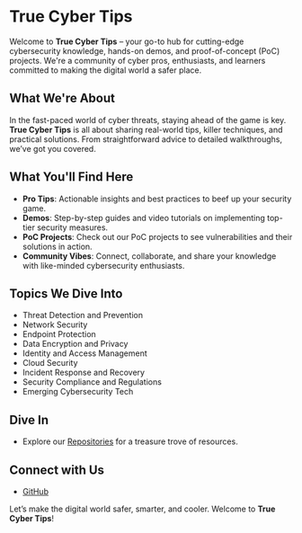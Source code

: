 <!--

# True Cyber Tips

Welcome to **True Cyber Tips**, a collaborative community dedicated to sharing practical cybersecurity tips, demonstrations, and proof-of-concept (PoC) projects. Our goal is to empower individuals and organizations with the knowledge and tools needed to protect themselves in the digital world.

## About Us

In an ever-evolving cyber landscape, staying informed and prepared is crucial. **True Cyber Tips** is a community-driven initiative where cybersecurity professionals, enthusiasts, and learners come together to share real-world advice, techniques, and solutions. We focus on providing actionable tips and detailed demonstrations to help you enhance your cybersecurity posture.

## What We Offer

- **Cybersecurity Tips**: Practical advice and best practices to safeguard your digital assets.
- **Demonstrations**: Step-by-step guides and video tutorials on implementing security measures.
- **Proof-of-Concept Projects (PoCs)**: Explore PoC projects that showcase vulnerabilities and their mitigations.
- **Community Collaboration**: Engage with other members, contribute to discussions, and share your expertise.

## Topics We Cover

- Threat Detection and Prevention
- Network Security
- Endpoint Protection
- Data Encryption and Privacy
- Identity and Access Management
- Cloud Security
- Incident Response and Recovery
- Security Compliance and Regulations
- Emerging Technologies in Cybersecurity

## Get Started

- Explore our [Repositories](https://github.com/TrueCyberTips) to find valuable resources.

## Connect With Us

- [GitHub](https://github.com/TrueCyberTips)

- [Twitter](https://twitter.com/TrueCyberTips)
- [LinkedIn](https://linkedin.com/company/TrueCyberTips)


Together, let's build a safer and more secure digital world. Welcome to **True Cyber Tips**!
-->


# True Cyber Tips

Welcome to **True Cyber Tips** – your go-to hub for cutting-edge cybersecurity knowledge, hands-on demos, and proof-of-concept (PoC) projects. We're a community of cyber pros, enthusiasts, and learners committed to making the digital world a safer place.

## What We're About

In the fast-paced world of cyber threats, staying ahead of the game is key. **True Cyber Tips** is all about sharing real-world tips, killer techniques, and practical solutions. From straightforward advice to detailed walkthroughs, we’ve got you covered.

## What You'll Find Here

- **Pro Tips**: Actionable insights and best practices to beef up your security game.
- **Demos**: Step-by-step guides and video tutorials on implementing top-tier security measures.
- **PoC Projects**: Check out our PoC projects to see vulnerabilities and their solutions in action.
- **Community Vibes**: Connect, collaborate, and share your knowledge with like-minded cybersecurity enthusiasts.

## Topics We Dive Into

- Threat Detection and Prevention
- Network Security
- Endpoint Protection
- Data Encryption and Privacy
- Identity and Access Management
- Cloud Security
- Incident Response and Recovery
- Security Compliance and Regulations
- Emerging Cybersecurity Tech

## Dive In

- Explore our [Repositories](https://github.com/TrueCyberTips) for a treasure trove of resources.

## Connect with Us

- [GitHub](https://github.com/TrueCyberTips)
<!--
- [Twitter](https://twitter.com/TrueCyberTips)
- [LinkedIn](https://linkedin.com/company/TrueCyberTips)
-->

Let’s make the digital world safer, smarter, and cooler. Welcome to **True Cyber Tips**!


